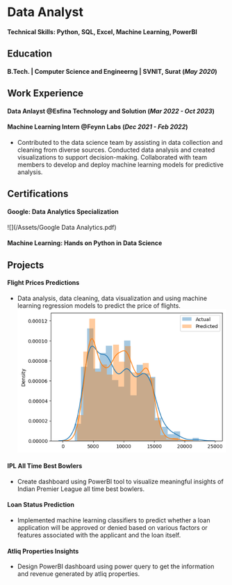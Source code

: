 # Data Analyst

#### Technical Skills: Python, SQL, Excel, Machine Learning, PowerBI

## Education
#### B.Tech. | Computer Science and Engineerng | SVNIT, Surat (_May 2020_)

## Work Experience 
#### Data Anlayst @Esfina Technology and Solution (_Mar 2022 - Oct 2023_)

#### Machine Learning Intern @Feynn Labs (_Dec 2021 - Feb 2022_)
- Contributed to the data science team by assisting in data collection and cleaning from diverse sources. Conducted data analysis and created visualizations to support decision-making. Collaborated with team members to develop and deploy machine learning models for predictive analysis.

## Certifications
#### Google: Data Analytics Specialization
![](/Assets/Google Data Analytics.pdf)

#### Machine Learning: Hands on Python in Data Science

## Projects
#### Flight Prices Predictions
- Data analysis, data cleaning, data visualization and using machine learning regression models to predict the price of flights.
![](/Assets/Reg.png)

#### IPL All Time Best Bowlers
- Create dashboard using PowerBI tool to visualize meaningful insights of Indian Premier League all time best bowlers.

#### Loan Status Prediction
- Implemented machine learning classifiers to predict whether a loan application will be approved or denied based on various factors or features associated with the applicant and the loan itself.

#### Atliq Properties Insights
- Design PowerBI dashboard using power query to get the information and revenue generated by atliq properties.
